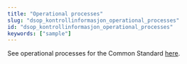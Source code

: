 ```yaml
---
title: "Operational processes"
slug: "dsop_kontrollinformasjon_operational_processes"
id: "dsop_kontrollinformasjon_operational_processes"
keywords: ["sample"]
---
```


See operational processes for the Common Standard
[here](https://dokumentasjon.dsop.no/dsop_kontroll_operational_processes.html).